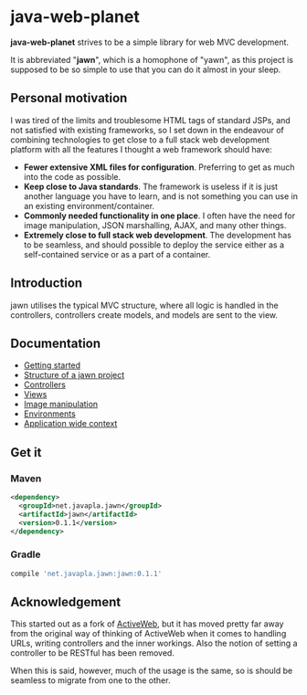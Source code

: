 # java-web-planet

**java-web-planet** strives to be a simple library for web MVC development. 

It is abbreviated "**jawn**", which is a homophone of "yawn", as this project is supposed to be so simple to use
that you can do it almost in your sleep.

## Personal motivation
I was tired of the limits and troublesome HTML tags of standard JSPs,
and not satisfied with existing frameworks, so I set down in the endeavour of 
combining technologies to get close to a full stack web development 
platform with all the features I thought a web framework should have:

* **Fewer extensive XML files for configuration**. Preferring to get as much into the code as possible.
* **Keep close to Java standards**. The framework is useless if it is just another language you have to learn,
and is not something you can use in an existing environment/container.
* **Commonly needed functionality in one place**. I often have the need for image manipulation, JSON marshalling, AJAX, and many other things.
* **Extremely close to full stack web development**. The development has to be seamless, and should possible to 
deploy the service either as a self-contained service or as a part of a container.


## Introduction
jawn utilises the typical MVC structure, where all logic is handled in the controllers, controllers
create models, and models are sent to the view.





## Documentation
* [Getting started](docs/getting_started.md)
* [Structure of a jawn project](docs/structure_of_jawn_project.md)
* [Controllers](docs/controllers.md)
* [Views](docs/views.md)
* [Image manipulation](docs/imagemanipulation.md)
* [Environments](docs/environments.md)
* [Application wide context](docs/appcontext.md)

## Get it

### Maven
```xml
<dependency>
  <groupId>net.javapla.jawn</groupId>
  <artifactId>jawn</artifactId>
  <version>0.1.1</version>
</dependency>
```

### Gradle
```groovy
compile 'net.javapla.jawn:jawn:0.1.1'
```



## Acknowledgement
This started out as a fork of [ActiveWeb](https://github.com/javalite/activeweb),
but it has moved pretty far away from the original way of thinking of ActiveWeb
when it comes to handling URLs, writing controllers and the inner workings.
Also the notion of setting a controller to be RESTful has been removed.

When this is said, however, much of the usage is the same, so is should be
seamless to migrate from one to the other.
